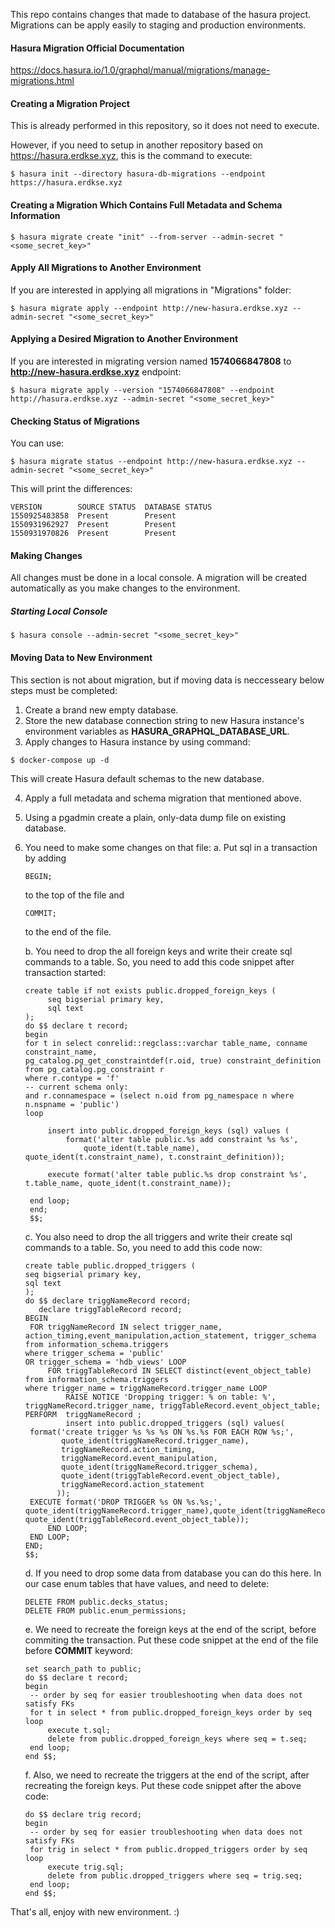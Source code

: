 This repo contains changes that made to database of the hasura project. Migrations can be apply easily to staging and production environments.

#### Hasura Migration Official Documentation

https://docs.hasura.io/1.0/graphql/manual/migrations/manage-migrations.html

#### Creating a Migration Project

This is already performed in this repository, so it does not need to execute.

However, if you need to setup in another repository based on https://hasura.erdkse.xyz, this is the command to execute:

```
$ hasura init --directory hasura-db-migrations --endpoint https://hasura.erdkse.xyz
```

#### Creating a Migration Which Contains Full Metadata and Schema Information

```
$ hasura migrate create "init" --from-server --admin-secret "<some_secret_key>"
```

#### Apply All Migrations to Another Environment

If you are interested in applying all migrations in "Migrations" folder:

```
$ hasura migrate apply --endpoint http://new-hasura.erdkse.xyz --admin-secret "<some_secret_key>"
```

#### Applying a Desired Migration to Another Environment

If you are interested in migrating version named **1574066847808** to **http://new-hasura.erdkse.xyz** endpoint:

```
$ hasura migrate apply --version "1574066847808" --endpoint http://hasura.erdkse.xyz --admin-secret "<some_secret_key>"
```

#### Checking Status of Migrations

You can use:

```
$ hasura migrate status --endpoint http://new-hasura.erdkse.xyz --admin-secret "<some_secret_key>"
```

This will print the differences:

```
VERSION        SOURCE STATUS  DATABASE STATUS
1550925483858  Present        Present
1550931962927  Present        Present
1550931970826  Present        Present
```

#### Making Changes

All changes must be done in a local console. A migration will be created automatically as you make changes to the environment.

##### Starting Local Console

```
$ hasura console --admin-secret "<some_secret_key>"
```

#### Moving Data to New Environment

This section is not about migration, but if moving data is neccesseary below steps must be completed:

1. Create a brand new empty database.
2. Store the new database connection string to new Hasura instance's environment variables as **HASURA_GRAPHQL_DATABASE_URL**.
3. Apply changes to Hasura instance by using command:

```
$ docker-compose up -d
```

This will create Hasura default schemas to the new database.

4. Apply a full metadata and schema migration that mentioned above.
5. Using a pgadmin create a plain, only-data dump file on existing database.
6. You need to make some changes on that file:
   a. Put sql in a transaction by adding

   ```
   BEGIN;
   ```

   to the top of the file and

   ```
   COMMIT;
   ```

   to the end of the file.

   b. You need to drop the all foreign keys and write their create sql commands to a table. So, you need to add this code snippet after transaction started:

   ```
   create table if not exists public.dropped_foreign_keys (
        seq bigserial primary key,
        sql text
   );
   do $$ declare t record;
   begin
   for t in select conrelid::regclass::varchar table_name, conname constraint_name,
   pg_catalog.pg_get_constraintdef(r.oid, true) constraint_definition
   from pg_catalog.pg_constraint r
   where r.contype = 'f'
   -- current schema only:
   and r.connamespace = (select n.oid from pg_namespace n where n.nspname = 'public')
   loop

        insert into public.dropped_foreign_keys (sql) values (
            format('alter table public.%s add constraint %s %s',
                quote_ident(t.table_name), quote_ident(t.constraint_name), t.constraint_definition));

        execute format('alter table public.%s drop constraint %s', t.table_name, quote_ident(t.constraint_name));

    end loop;
    end;
    $$;
   ```

   c. You also need to drop the all triggers and write their create sql commands to a table. So, you need to add this code now:

   ```
   create table public.dropped_triggers (
   seq bigserial primary key,
   sql text
   );
   do $$ declare triggNameRecord record;
      declare triggTableRecord record;
   BEGIN
    FOR triggNameRecord IN select trigger_name, action_timing,event_manipulation,action_statement, trigger_schema
   from information_schema.triggers
   where trigger_schema = 'public'
   OR trigger_schema = 'hdb_views' LOOP
        FOR triggTableRecord IN SELECT distinct(event_object_table)
   from information_schema.triggers
   where trigger_name = triggNameRecord.trigger_name LOOP
            RAISE NOTICE 'Dropping trigger: % on table: %', triggNameRecord.trigger_name, triggTableRecord.event_object_table;
   PERFORM  triggNameRecord ;
            insert into public.dropped_triggers (sql) values(
   	format('create trigger %s %s %s ON %s.%s FOR EACH ROW %s;',
   		   quote_ident(triggNameRecord.trigger_name),
   		   triggNameRecord.action_timing,
   		   triggNameRecord.event_manipulation,
   		   quote_ident(triggNameRecord.trigger_schema),
   		   quote_ident(triggTableRecord.event_object_table),
   		   triggNameRecord.action_statement
   		  ));
    EXECUTE format('DROP TRIGGER %s ON %s.%s;', quote_ident(triggNameRecord.trigger_name),quote_ident(triggNameRecord.trigger_schema), quote_ident(triggTableRecord.event_object_table));
        END LOOP;
    END LOOP;
   END;
   $$;
   ```

   d. If you need to drop some data from database you can do this here. In our case enum tables that have values, and need to delete:

   ```
   DELETE FROM public.decks_status;
   DELETE FROM public.enum_permissions;
   ```

   e. We need to recreate the foreign keys at the end of the script, before commiting the transaction. Put these code snippet at the end of the file before **COMMIT** keyword:

   ```
   set search_path to public;
   do $$ declare t record;
   begin
    -- order by seq for easier troubleshooting when data does not satisfy FKs
    for t in select * from public.dropped_foreign_keys order by seq loop
        execute t.sql;
        delete from public.dropped_foreign_keys where seq = t.seq;
    end loop;
   end $$;
   ```

   f. Also, we need to recreate the triggers at the end of the script, after recreating the foreign keys. Put these code snippet after the above code:

   ```
   do $$ declare trig record;
   begin
    -- order by seq for easier troubleshooting when data does not satisfy FKs
    for trig in select * from public.dropped_triggers order by seq loop
        execute trig.sql;
        delete from public.dropped_triggers where seq = trig.seq;
    end loop;
   end $$;
   ```

That's all, enjoy with new environment. :)
